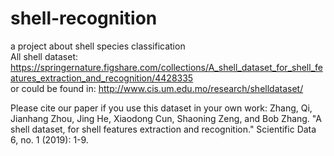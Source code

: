 # shell-recognition
a project about shell species classification <br>
All shell dataset: https://springernature.figshare.com/collections/A_shell_dataset_for_shell_features_extraction_and_recognition/4428335 <br>
or could be found in: http://www.cis.um.edu.mo/research/shelldataset/ <br>

Please cite our paper if you use this dataset in your own work:
Zhang, Qi, Jianhang Zhou, Jing He, Xiaodong Cun, Shaoning Zeng, and Bob Zhang. "A shell dataset, for shell features extraction and recognition." Scientific Data 6, no. 1 (2019): 1-9.
